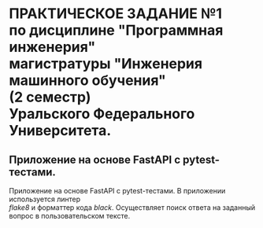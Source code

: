 # ПРАКТИЧЕСКОЕ ЗАДАНИЕ №1<br>по дисциплине "Программная инженерия"<br> магистратуры "Инженерия машинного обучения"<br>(2 семестр)<br>Уральского Федерального Университета.


## Приложение на основе FastAPI с pytest-тестами.
Приложение на основе FastAPI с pytest-тестами. В приложении используется линтер<br> *flake8* и форматтер кода *black*. Осуществляет поиск ответа на заданный<br> вопрос в пользовательском тексте.

